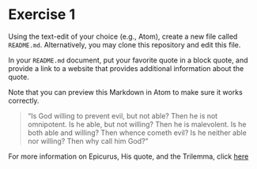 # Exercise 1
Using the text-edit of your choice (e.g., Atom), create a new file called `README.md`. Alternatively, you may clone this repository and edit this file.

In your `README.md` document, put your favorite quote in a block quote, and provide a link to a website that provides additional information about the quote.

Note that you can preview this Markdown in Atom to make sure it works correctly.

>“Is God willing to prevent evil, but not able? Then he is not omnipotent.
Is he able, but not willing? Then he is malevolent.
Is he both able and willing? Then whence cometh evil?
Is he neither able nor willing? Then why call him God?”

For more information on Epicurus, His quote, and the Trilemma, click [here](https://en.wikipedia.org/wiki/Trilemma)
